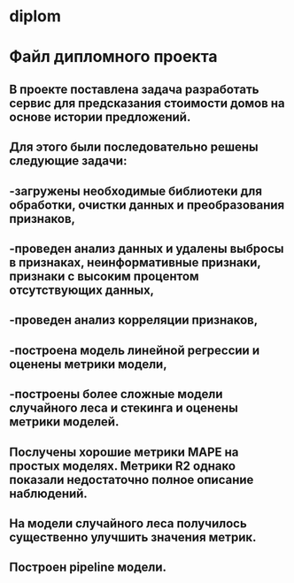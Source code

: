 # diplom
# Файл дипломного проекта
## В проекте поставлена задача разработать сервис для предсказания стоимости домов на основе истории предложений.
## Для этого были последовательно решены следующие задачи:
## -загружены необходимые библиотеки для обработки, очистки данных и преобразования признаков,
## -проведен анализ данных и удалены выбросы в признаках, неинформативные признаки, признаки с высоким процентом отсутствующих данных,
## -проведен анализ корреляции признаков,
## -построена модель линейной регрессии и оценены метрики модели,
## -построены более сложные модели случайного леса и стекинга и оценены метрики моделей.
## Послучены хорошие метрики MAPE на простых моделях. Метрики R2 однако показали недостаточно полное описание наблюдений.
## На модели случайного леса получилось существенно улучшить значения метрик.
## Построен pipeline модели.
